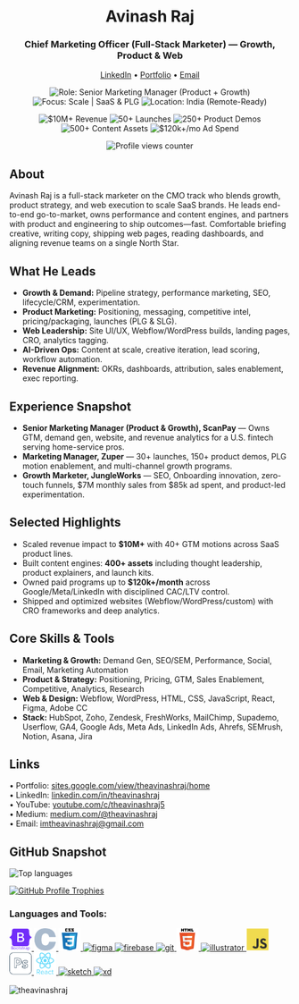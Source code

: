 <!-- ====== CMO / Full-Stack Marketer GitHub README (HTML only) ====== -->

<h1 align="center">Avinash Raj</h1>
<h3 align="center">Chief Marketing Officer (Full-Stack Marketer) — Growth, Product & Web</h3>
<p align="center">
  <a href="https://linkedin.com/in/theavinashraj">LinkedIn</a> •
  <a href="https://sites.google.com/view/theavinashraj/home">Portfolio</a> •
  <a href="mailto:imtheavinashraj@gmail.com">Email</a>
</p>

<!-- Quick facts / badges -->
<p align="center">
  <img src="https://img.shields.io/badge/Role-Senior%20Marketing%20Manager%20%7C%20Product%20%2B%20Growth-0B5FFF?style=flat" alt="Role: Senior Marketing Manager (Product + Growth)" />
  <img src="https://img.shields.io/badge/Focus-Scale%20%7C%20SaaS%20%26%20PLG-FF6B6B?style=flat" alt="Focus: Scale | SaaS & PLG" />
  <img src="https://img.shields.io/badge/Location-India%20(Remote--Ready)-2ECC71?style=flat" alt="Location: India (Remote-Ready)" />
</p>

<!-- Impact metrics -->
<p align="center">
  <img src="https://img.shields.io/badge/Revenue-$10M%2B-22c55e?style=flat" alt="$10M+ Revenue" />
  <img src="https://img.shields.io/badge/Launches-30%2B-0ea5e9?style=flat" alt="50+ Launches" />
  <img src="https://img.shields.io/badge/Product%20Demos-150%2B-6366f1?style=flat" alt="250+ Product Demos" />
  <img src="https://img.shields.io/badge/Content-300%2B-ef4444?style=flat" alt="500+ Content Assets" />
  <img src="https://img.shields.io/badge/Ad%20Spend-$85k%2B%2Fmo-f59e0b?style=flat" alt="$120k+/mo Ad Spend" />
</p>

<!-- Profile counter (optional) -->
<p align="center">
  <img src="https://komarev.com/ghpvc/?username=theavinashraj&label=Profile%20views&color=0e75b6&style=flat" alt="Profile views counter" />
</p>

<!-- Executive summary -->
<h2>About</h2>
<p>
  Avinash Raj is a full-stack marketer on the CMO track who blends growth, product strategy, and web execution to scale SaaS brands.
  He leads end-to-end go-to-market, owns performance and content engines, and partners with product and engineering to ship outcomes—fast.
  Comfortable briefing creative, writing copy, shipping web pages, reading dashboards, and aligning revenue teams on a single North Star.
</p>

<!-- What he leads -->
<h2>What He Leads</h2>
<ul>
  <li><strong>Growth & Demand:</strong> Pipeline strategy, performance marketing, SEO, lifecycle/CRM, experimentation.</li>
  <li><strong>Product Marketing:</strong> Positioning, messaging, competitive intel, pricing/packaging, launches (PLG & SLG).</li>
  <li><strong>Web Leadership:</strong> Site UI/UX, Webflow/WordPress builds, landing pages, CRO, analytics tagging.</li>
  <li><strong>AI-Driven Ops:</strong> Content at scale, creative iteration, lead scoring, workflow automation.</li>
  <li><strong>Revenue Alignment:</strong> OKRs, dashboards, attribution, sales enablement, exec reporting.</li>
</ul>

<!-- Experience snapshot -->
<h2>Experience Snapshot</h2>
<ul>
  <li><strong>Senior Marketing Manager (Product & Growth), ScanPay</strong> — Owns GTM, demand gen, website, and revenue analytics for a U.S. fintech serving home-service pros.</li>
  <li><strong>Marketing Manager, Zuper</strong> — 30+ launches, 150+ product demos, PLG motion enablement, and multi-channel growth programs.</li>
  <li><strong>Growth Marketer, JungleWorks</strong> — SEO, Onboarding innovation, zero-touch funnels, $7M monthly sales from $85k ad spent, and product-led experimentation.</li>
</ul>

<!-- Selected highlights -->
<h2>Selected Highlights</h2>
<ul>
  <li>Scaled revenue impact to <strong>$10M+</strong> with 40+ GTM motions across SaaS product lines.</li>
  <li>Built content engines: <strong>400+ assets</strong> including thought leadership, product explainers, and launch kits.</li>
  <li>Owned paid programs up to <strong>$120k+/month</strong> across Google/Meta/LinkedIn with disciplined CAC/LTV control.</li>
  <li>Shipped and optimized websites (Webflow/WordPress/custom) with CRO frameworks and deep analytics.</li>
</ul>

<!-- Skills / tools -->
<h2>Core Skills & Tools</h2>
<ul>
  <li><strong>Marketing & Growth:</strong> Demand Gen, SEO/SEM, Performance, Social, Email, Marketing Automation</li>
  <li><strong>Product & Strategy:</strong> Positioning, Pricing, GTM, Sales Enablement, Competitive, Analytics, Research</li>
  <li><strong>Web & Design:</strong> Webflow, WordPress, HTML, CSS, JavaScript, React, Figma, Adobe CC</li>
  <li><strong>Stack:</strong> HubSpot, Zoho, Zendesk, FreshWorks, MailChimp, Supademo, Userflow, GA4, Google Ads, Meta Ads, LinkedIn Ads, Ahrefs, SEMrush, Notion, Asana, Jira</li>
</ul>

<!-- Links -->
<h2>Links</h2>
<p>
  • Portfolio: <a href="https://sites.google.com/view/theavinashraj/home">sites.google.com/view/theavinashraj/home</a><br/>
  • LinkedIn: <a href="https://linkedin.com/in/theavinashraj">linkedin.com/in/theavinashraj</a><br/>
  • YouTube: <a href="https://www.youtube.com/c/theavinashraj5">youtube.com/c/theavinashraj5</a><br/>
  • Medium: <a href="https://medium.com/@theavinashraj">medium.com/@theavinashraj</a><br/>
  • Email: <a href="mailto:imtheavinashraj@gmail.com">imtheavinashraj@gmail.com</a>
</p>

<!-- Optional GitHub widgets -->
<h2>GitHub Snapshot</h2>
<p>
  <img src="https://github-readme-stats.vercel.app/api/top-langs?username=theavinashraj&show_icons=true&locale=en&layout=compact" alt="Top languages" />
</p>
<p>
  <a href="https://github.com/ryo-ma/github-profile-trophy">
    <img src="https://github-profile-trophy.vercel.app/?username=theavinashraj" alt="GitHub Profile Trophies" />
  </a>
</p>
<h3 align="left">Languages and Tools:</h3> <p align="left"> <a href="https://getbootstrap.com" target="_blank" rel="noreferrer"> <img src="https://raw.githubusercontent.com/devicons/devicon/master/icons/bootstrap/bootstrap-plain-wordmark.svg" alt="bootstrap" width="40" height="40"/> </a> <a href="https://www.cprogramming.com/" target="_blank" rel="noreferrer"> <img src="https://raw.githubusercontent.com/devicons/devicon/master/icons/c/c-original.svg" alt="c" width="40" height="40"/> </a> <a href="https://www.w3schools.com/css/" target="_blank" rel="noreferrer"> <img src="https://raw.githubusercontent.com/devicons/devicon/master/icons/css3/css3-original-wordmark.svg" alt="css3" width="40" height="40"/> </a> <a href="https://www.figma.com/" target="_blank" rel="noreferrer"> <img src="https://www.vectorlogo.zone/logos/figma/figma-icon.svg" alt="figma" width="40" height="40"/> </a> <a href="https://firebase.google.com/" target="_blank" rel="noreferrer"> <img src="https://www.vectorlogo.zone/logos/firebase/firebase-icon.svg" alt="firebase" width="40" height="40"/> </a> <a href="https://git-scm.com/" target="_blank" rel="noreferrer"> <img src="https://www.vectorlogo.zone/logos/git-scm/git-scm-icon.svg" alt="git" width="40" height="40"/> </a> <a href="https://www.w3.org/html/" target="_blank" rel="noreferrer"> <img src="https://raw.githubusercontent.com/devicons/devicon/master/icons/html5/html5-original-wordmark.svg" alt="html5" width="40" height="40"/> </a> <a href="https://www.adobe.com/in/products/illustrator.html" target="_blank" rel="noreferrer"> <img src="https://www.vectorlogo.zone/logos/adobe_illustrator/adobe_illustrator-icon.svg" alt="illustrator" width="40" height="40"/> </a> <a href="https://developer.mozilla.org/en-US/docs/Web/JavaScript" target="_blank" rel="noreferrer"> <img src="https://raw.githubusercontent.com/devicons/devicon/master/icons/javascript/javascript-original.svg" alt="javascript" width="40" height="40"/> </a> <a href="https://www.photoshop.com/en" target="_blank" rel="noreferrer"> <img src="https://raw.githubusercontent.com/devicons/devicon/master/icons/photoshop/photoshop-line.svg" alt="photoshop" width="40" height="40"/> </a> <a href="https://reactjs.org/" target="_blank" rel="noreferrer"> <img src="https://raw.githubusercontent.com/devicons/devicon/master/icons/react/react-original-wordmark.svg" alt="react" width="40" height="40"/> </a> <a href="https://www.sketch.com/" target="_blank" rel="noreferrer"> <img src="https://www.vectorlogo.zone/logos/sketchapp/sketchapp-icon.svg" alt="sketch" width="40" height="40"/> </a> <a href="https://www.adobe.com/products/xd.html" target="_blank" rel="noreferrer"> <img src="https://cdn.worldvectorlogo.com/logos/adobe-xd.svg" alt="xd" width="40" height="40"/> </a> </p> <p><img align="center" src="https://github-readme-stats.vercel.app/api/top-langs?username=theavinashraj&show_icons=true&locale=en&layout=compact" alt="theavinashraj" /></p>
